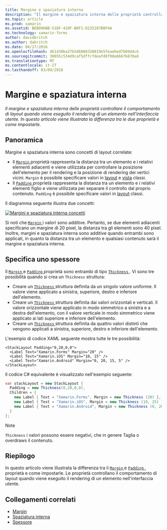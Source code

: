 ```yaml
---
title: Margine e spaziatura interna
description: "Il margine e spaziatura interna delle proprietà controllare il comportamento di layout quando viene eseguito il rendering di un elemento nell'interfaccia utente. In questo articolo viene illustrata la differenza tra le due proprietà e come impostarle."
ms.topic: article
ms.prod: xamarin
ms.assetid: BEB096BB-51DF-410F-B0F1-D235287B0F4A
ms.technology: xamarin-forms
author: davidbritch
ms.author: dabritch
ms.date: 04/27/2016
ms.openlocfilehash: 461430ba27b5d6008338019e5feaebed7b09d4cb
ms.sourcegitcommit: 30055c534d9caf5dffcfdeafd6f08e666fb870a8
ms.translationtype: MT
ms.contentlocale: it-IT
ms.lasthandoff: 03/09/2018
---
```

# <a name="margin-and-padding"></a>Margine e spaziatura interna

_Il margine e spaziatura interna delle proprietà controllare il comportamento di layout quando viene eseguito il rendering di un elemento nell'interfaccia utente. In questo articolo viene illustrata la differenza tra le due proprietà e come impostarle._

## <a name="overview"></a>Panoramica

Margine e spaziatura interna sono concetti di layout correlate:

- Il [ `Margin` ](https://developer.xamarin.com/api/property/Xamarin.Forms.View.Margin/) proprietà rappresenta la distanza tra un elemento e i relativi elementi adiacenti e viene utilizzata per controllare la posizione dell'elemento per il rendering e la posizione di rendering dei vertici vicini. `Margin` è possibile specificare valori in [layout](~/xamarin-forms/user-interface/controls/layouts.md) e [vista](~/xamarin-forms/user-interface/controls/views.md) classi.
- Il [ `Padding` ](https://developer.xamarin.com/api/property/Xamarin.Forms.Layout.Padding/) proprietà rappresenta la distanza tra un elemento e i relativi elementi figlio e viene utilizzata per separare il controllo dal proprio contenuto. `Padding` è possibile specificare valori in [layout](~/xamarin-forms/user-interface/controls/layouts.md) classi.

Il diagramma seguente illustra due concetti:

[![](margin-and-padding-images/margins-and-padding-sml.png "Margini e spaziatura interna concetti")](margin-and-padding-images/margins-and-padding.png#lightbox "concetti di spaziatura interna e margini")

Si noti che [ `Margin` ](https://developer.xamarin.com/api/property/Xamarin.Forms.View.Margin/) i valori sono additive. Pertanto, se due elementi adiacenti specificano un margine di 20 pixel, la distanza tra gli elementi sono 40 pixel. Inoltre, margini e spaziatura interna sono additive quando entrambi sono applicati, in quanto la distanza tra un elemento e qualsiasi contenuto sarà il margine e spaziatura interna.

## <a name="specifying-a-thickness"></a>Specifica uno spessore

Il [ `Margin` ](https://developer.xamarin.com/api/property/Xamarin.Forms.View.Margin/) e [ `Padding` ](https://developer.xamarin.com/api/property/Xamarin.Forms.Layout.Padding/) proprietà sono entrambi di tipo [ `Thickness` ](https://developer.xamarin.com/api/type/Xamarin.Forms.Thickness/). Vi sono tre possibilità quando si crea un `Thickness` struttura:

- Creare un [ `Thickness` ](https://developer.xamarin.com/api/type/Xamarin.Forms.Thickness/) struttura definita da un singolo valore uniforme. Il valore viene applicato a sinistra, superiore, destro e inferiore dell'elemento.
- Creare un [ `Thickness` ](https://developer.xamarin.com/api/type/Xamarin.Forms.Thickness/) struttura definita dai valori orizzontali e verticali. Il valore orizzontale viene applicato in modo simmetrico a sinistra e a destra dell'elemento, con il valore verticale in modo simmetrico viene applicato ai lati superiore e inferiore dell'elemento.
- Creare un [ `Thickness` ](https://developer.xamarin.com/api/type/Xamarin.Forms.Thickness/) struttura definita da quattro valori distinti che vengono applicati a sinistra, superiore, destro e inferiore dell'elemento.

L'esempio di codice XAML seguente mostra tutte le tre possibilità:

```xaml
<StackLayout Padding="0,20,0,0">
  <Label Text="Xamarin.Forms" Margin="20" />
  <Label Text="Xamarin.iOS" Margin="10, 15" />
  <Label Text="Xamarin.Android" Margin="0, 20, 15, 5" />
</StackLayout>
```

Il codice C# equivalente è visualizzato nell'esempio seguente:

```csharp
var stackLayout = new StackLayout {
  Padding = new Thickness(0,20,0,0),
  Children = {
    new Label { Text = "Xamarin.Forms", Margin = new Thickness (20) },
    new Label { Text = "Xamarin.iOS", Margin = new Thickness (10, 25) },
    new Label { Text = "Xamarin.Android", Margin = new Thickness (0, 20, 15, 5) }
  }
};
```

> [!NOTE]
> `Thickness` i valori possono essere negativi, che in genere Taglia o overdraws il contenuto.

## <a name="summary"></a>Riepilogo

In questo articolo viene illustrata la differenza tra il [ `Margin` ](https://developer.xamarin.com/api/property/Xamarin.Forms.View.Margin/) e [ `Padding` ](https://developer.xamarin.com/api/property/Xamarin.Forms.Layout.Padding/) , proprietà e come impostarle. Le proprietà controllano il comportamento di layout quando viene eseguito il rendering di un elemento nell'interfaccia utente.


## <a name="related-links"></a>Collegamenti correlati

- [Margin](https://developer.xamarin.com/api/property/Xamarin.Forms.View.Margin/)
- [Spaziatura interna](https://developer.xamarin.com/api/property/Xamarin.Forms.Layout.Padding/)
- [Spessore](https://developer.xamarin.com/api/type/Xamarin.Forms.Thickness/)
